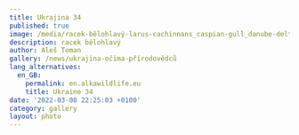 ```yaml
---
title: Ukrajina 34
published: true
image: /media/racek-bělohlavý-larus-cachinnans_caspian-gull_danube-delta-h.jpg
description: racek bělohlavý
author: Aleš Toman
gallery: /news/ukrajina-očima-přírodovědců
lang_alternatives:
  en_GB:
    permalink: en.alkawildlife.eu
    title: Ukraine 34
date: '2022-03-08 22:25:03 +0100'
category: gallery
layout: photo
---
```


